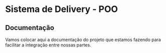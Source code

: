 # Sistema de Delivery - POO

## Documentação

Vamos colocar aqui a documentação do projeto que estamos fazendo para facilitar a integração entre nossas partes.